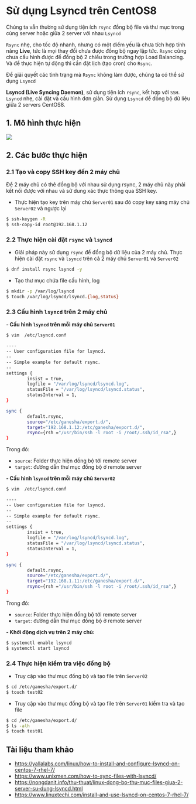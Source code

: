 # Sử dụng Lsyncd trên CentOS8

Chúng ta vẫn thường sử dụng tiện ích `rsync` đồng bộ file và thư mục trong cùng server hoặc giữa 2 server với nhau `Lsyncd`

`Rsync` nhẹ, cho tốc độ nhanh, nhưng có một điểm yếu là chưa tích hợp tính năng **Live**, tức là mọi thay đổi chưa được đồng bộ ngay lập tức. `Rsync` cũng chưa cấu hình được để đồng bộ 2 chiều trong trường hợp Load Balancing. Và để thực hiện tự động thì cần đặt lịch (tạo cron) cho `Rsync`.

Để giải quyết các tình trạng mà `Rsync` không làm được, chúng ta có thể sử dụng `Lsyncd`

**Lsyncd (Live Syncing Daemon)**, sử dụng tiện ích `rsync`, kết hợp với `SSH`. `Lsyncd` nhẹ, cài đặt và cấu hình đơn giản. Sử dụng `Lsyncd` để đồng bộ dữ liệu giữa 2 servers CentOS8.

## 1. Mô hình thực hiện 

<img src=https://i.imgur.com/EMQd0Mr.png>

## 2. Các bước thực hiện
### 2.1 Tạo và copy SSH key đến 2 máy chủ
Để 2 máy chủ có thê đồng bộ với nhau sử dụng rsync, 2 máy chủ này phải kết nối được với nhau và sử dung xác thực thông qua SSH key.

- Thực hiện tạo key trên máy chủ `Server01` sau đó copy key sáng máy chủ `Server02` và ngược lại
```sh
$ ssh-keygen -R
$ ssh-copy-id root@192.168.1.12
```
### 2.2 Thực hiện cài đặt `rsync` và `lsyncd` 
- Giải pháp này sử dụng `rsync` để đồng bộ dữ liệu của 2 máy chủ. Thực hiện cài đặt `rsync` và `lsyncd` trên cả 2 máy chủ `Server01` và `Server02`
```sh
$ dnf install rsync lsyncd -y
```
- Tạo thư mục chứa file cấu hình, log
```sh
$ mkdir -p /var/log/lsyncd
$ touch /var/log/lsyncd/lsyncd.{log,status}
```
### 2.3 Cấu hình `lsyncd` trên 2 máy chủ
**- Cấu hình `lsyncd` trên mỗi máy chủ `Server01`**
```sh
$ vim  /etc/lsyncd.conf

----
-- User configuration file for lsyncd.
--
-- Simple example for default rsync.
--
settings {
        insist = true,
        logfile = "/var/log/lsyncd/lsyncd.log",
        statusFile = "/var/log/lsyncd/lsyncd.status",
        statusInterval = 1,
}

sync {
        default.rsync,
        source="/etc/ganesha/export.d/",
        target="192.168.1.12:/etc/ganesha/export.d/",
        rsync={rsh ="/usr/bin/ssh -l root -i /root/.ssh/id_rsa",}
}
```
Trong đó:
- `source`: Folder thực hiện đồng bộ tới remote server
- `target`: đường dẫn thư mục đồng bộ ở remote server

**- Cấu hình `lsyncd` trên mỗi máy chủ `Server02`**
```sh
$ vim  /etc/lsyncd.conf

----
-- User configuration file for lsyncd.
--
-- Simple example for default rsync.
--
settings {
        insist = true,
        logfile = "/var/log/lsyncd/lsyncd.log",
        statusFile = "/var/log/lsyncd/lsyncd.status",
        statusInterval = 1,
}

sync {
        default.rsync,
        source="/etc/ganesha/export.d/",
        target="192.168.1.11:/etc/ganesha/export.d/",
        rsync={rsh ="/usr/bin/ssh -l root -i /root/.ssh/id_rsa",}
}
```
Trong đó:
- `source`: Folder thực hiện đồng bộ tới remote server
- `target`: đường dẫn thư mục đồng bộ ở remote server

**- Khởi động dịch vụ trên 2 máy chủ:**
```sh
$ systemctl enable lsyncd
$ systemctl start lsyncd
```

### 2.4 Thực hiện kiểm tra việc đồng bộ
- Truy cập vào thư mục đồng bộ và tạo file trên `Server02`
```sh
$ cd /etc/ganesha/export.d/
$ touch test02
```
- Truy cập vào thư mục đồng bộ và tạo file trên `Server01` kiểm tra và tạo file
```sh
$ cd /etc/ganesha/export.d/
$ ls -alh
$ touch test01
```

## Tài liệu tham khảo
- https://yallalabs.com/linux/how-to-install-and-configure-lsyncd-on-centos-7-rhel-7/
- https://www.unixmen.com/how-to-sync-files-with-lsyncd/
- https://nongdanit.info/thu-thuat/linux-dong-bo-thu-muc-files-giua-2-server-su-dung-lsyncd.html
- https://www.linuxtechi.com/install-and-use-lsyncd-on-centos-7-rhel-7/

